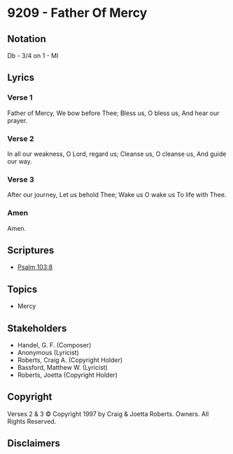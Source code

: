 # 9209 - Father Of Mercy

## Notation

Db - 3/4 on 1 - MI

## Lyrics

### Verse 1

Father of Mercy, We bow before Thee; Bless us, O bless us, And hear our prayer.

### Verse 2

In all our weakness, O Lord, regard us; Cleanse us, O cleanse us, And guide our way.

### Verse 3

After our journey, Let us behold Thee; Wake us O wake us To life with Thee.

### Amen

Amen.


## Scriptures

- [Psalm 103:8](https://www.biblegateway.com/passage/?search=Psalm%20103%3A8)

## Topics

- Mercy

## Stakeholders

- Handel, G. F. (Composer)
- Anonymous (Lyricist)
- Roberts, Craig A. (Copyright Holder)
- Bassford, Matthew W. (Lyricist)
- Roberts, Joetta (Copyright Holder)

## Copyright

Verses 2 & 3 © Copyright 1997 by Craig & Joetta Roberts. Owners. All Rights Reserved.


## Disclaimers


